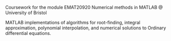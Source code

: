 Coursework for the module EMAT20920 Numerical methods in MATLAB @ University of Bristol

MATLAB implementations of algorithms for root-finding, integral approximation, polynomial interpolation, and numerical solutions to Ordinary differential equations.

